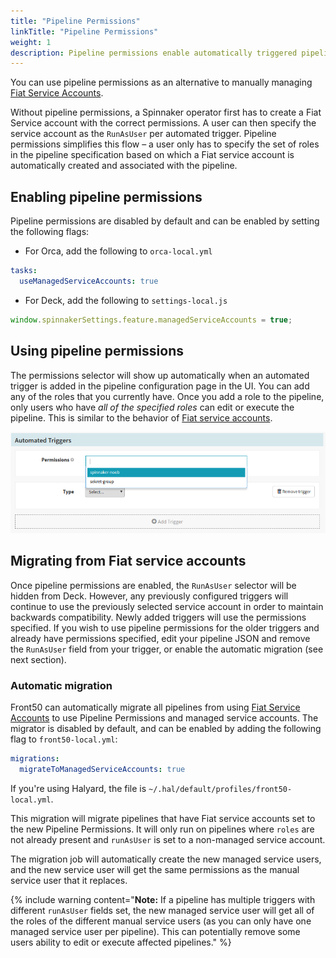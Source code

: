 ```yaml
---
title: "Pipeline Permissions"
linkTitle: "Pipeline Permissions"
weight: 1
description: Pipeline permissions enable automatically triggered pipelines to modify resources in protected accounts and applications. 
---
```


You can use pipeline permissions as an alternative to manually managing [Fiat Service Accounts](/docs/setup/security/authorization/service-accounts/).

Without pipeline permissions, a Spinnaker operator first has to create a
Fiat Service account with the correct permissions. A user can then specify the
service account as the `RunAsUser` per automated trigger. Pipeline permissions
simplifies this flow – a user only has to specify the set of roles in the
pipeline specification based on which a Fiat service account is automatically
created and associated with the pipeline.

## Enabling pipeline permissions

Pipeline permissions are disabled by default and can be enabled by
setting the following flags:

* For Orca, add the following to  `orca-local.yml`

```yaml
tasks:
  useManagedServiceAccounts: true
```

* For Deck, add the following to `settings-local.js`

```js
window.spinnakerSettings.feature.managedServiceAccounts = true;
```

## Using pipeline permissions
The permissions selector will show up automatically when an automated trigger
is added in the pipeline configuration page in the UI. You can add any of the
roles that you currently have. Once you add a role to the pipeline, only users
who have _all of the specified roles_ can edit or execute the pipeline.
This is similar to the behavior of
[Fiat service accounts](/docs/setup/security/authorization/service-accounts#service-account-roles).

![permissions selector from pipeline config in Deck](permissions-selector.png)

## Migrating from Fiat service accounts

Once pipeline permissions are enabled, the `RunAsUser` selector will be hidden
from Deck. However, any previously configured triggers will continue to use
the previously selected service account in order to maintain backwards
compatibility. Newly added triggers will use the permissions specified. If you
wish to use pipeline permissions for the older triggers and already have
permissions specified, edit your pipeline JSON and remove the `RunAsUser` field
from your trigger, or enable the automatic migration (see next section).

### Automatic migration

Front50 can automatically migrate all pipelines from using [Fiat Service
Accounts](/docs/setup/security/authorization/service-accounts/) to use Pipeline Permissions and managed service
accounts. The migrator is disabled by default, and can be enabled by adding the
following flag to `front50-local.yml`:

```yaml
migrations:
  migrateToManagedServiceAccounts: true
```

If you're using Halyard, the file is `~/.hal/default/profiles/front50-local.yml`.

This migration will migrate pipelines that have Fiat service accounts set to the
new Pipeline Permissions. It will only run on pipelines where `roles` are not
already present and `runAsUser` is set to a non-managed service account.

The migration job will automatically create the new managed service users, and the
new service user will get the same permissions as the manual service user that it
replaces.

{% include
   warning
   content="**Note:** If a pipeline has multiple triggers with different
   `runAsUser` fields set, the new managed service user will get all of the roles
   of the different manual service users (as you can only have one managed service
   user per pipeline). This can potentially remove some users ability to edit or
   execute affected pipelines."
%}
